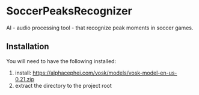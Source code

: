 # SoccerPeaksRecognizer
AI - audio processing tool - that recognize peak moments in soccer games.

## Installation
You will need to have the following installed:

1. install: https://alphacephei.com/vosk/models/vosk-model-en-us-0.21.zip
2. extract the directory to the project root
